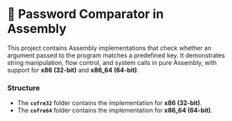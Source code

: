 # 🔐 Password Comparator in Assembly

This project contains Assembly implementations that check whether an argument passed to the program matches a predefined key. It demonstrates string manipulation, flow control, and system calls in pure Assembly, with support for **x86 (32-bit)** and **x86_64 (64-bit)**.

### Structure

- The **`cofre32`** folder contains the implementation for **x86 (32-bit)**.
- The **`cofre64`** folder contains the implementation for **x86_64 (64-bit)**.

